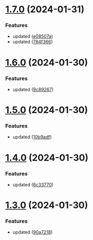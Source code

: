 # [1.7.0](https://github.com/manthanank/backend-app/compare/v1.6.0...v1.7.0) (2024-01-31)


### Features

* updated ([e08507a](https://github.com/manthanank/backend-app/commit/e08507adb916d4d0131b9e496d41d1b020c1b377))
* updated ([784f366](https://github.com/manthanank/backend-app/commit/784f366e9bf2c9606c47cccf1df4cfa3e68cc347))



# [1.6.0](https://github.com/manthanank/backend-app/compare/v1.5.0...v1.6.0) (2024-01-30)


### Features

* updated ([9c89267](https://github.com/manthanank/backend-app/commit/9c89267f5d9556f6f4771ae317fbd7313b32539c))



# [1.5.0](https://github.com/manthanank/backend-app/compare/v1.4.0...v1.5.0) (2024-01-30)


### Features

* updated ([10b9adf](https://github.com/manthanank/backend-app/commit/10b9adfe565b6e2129d749b8ac939f2647ea3b5a))



# [1.4.0](https://github.com/manthanank/backend-app/compare/v1.3.0...v1.4.0) (2024-01-30)


### Features

* updated ([6c33770](https://github.com/manthanank/backend-app/commit/6c33770f351793092ea484368ca1660bb7030088))



# [1.3.0](https://github.com/manthanank/backend-app/compare/v1.2.0...v1.3.0) (2024-01-30)


### Features

* updated ([90a7218](https://github.com/manthanank/backend-app/commit/90a721849d9784e93d9cff7b433390fc1f9bebc2))




